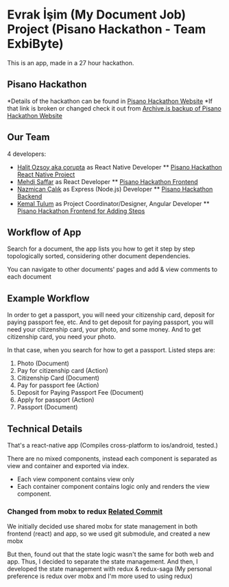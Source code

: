 # Evrak İşim (My Document Job) Project (Pisano Hackathon - Team ExbiByte)

This is an app, made in a 27 hour hackathon.


## Pisano Hackathon
*Details of the hackathon can be found in [Pisano Hackathon Website](https://hackathon.pisano.co/)
*If that link is broken or changed check it out from [Archive.is backup of Pisano Hackathon Website](http://archive.is/oVGiI)

## Our Team
4 developers:
* [Halit Ozsoy aka corupta](https://github.com/corupta) as React Native Developer
  ** [Pisano Hackathon React Native Project](https://github.com/corupta/pisano-hackathon-react-native)
* [Mehdi Saffar](https://github.com/MehdiSaffar) as React Developer
  ** [Pisano Hackathon Frontend](https://github.com/MehdiSaffar/pisano-hackathon-frontend)
* [Nazmican Çalık](https://github.com/nazmicancalik) as Express (Node.js) Developer
  ** [Pisano Hackathon Backend](https://github.com/nazmicancalik/pisano-hackathon-backend)
* [Kemal Tulum](https://github.com/kemaltulum) as Project Coordinator/Designer, Angular Developer
  ** [Pisano Hackathon Frontend for Adding Steps](https://github.com/kemaltulum/pisano-exbibyte-frontend)

## Workflow of App

Search for a document,
the app lists you how to get it step by step topologically sorted, considering other document dependencies.

You can navigate to other documents' pages and add & view comments to each document

## Example Workflow

In order to get a passport, you will need your citizenship card, deposit for paying passport fee, etc.
And to get deposit for paying passport, you will need your citizenship card, your photo, and some money.
And to get citizenship card, you need your photo.

In that case, when you search for how to get a passport.
Listed steps are:
1. Photo (Document)
2. Pay for citizenship card (Action)
3. Citizenship Card (Document)
4. Pay for passport fee (Action)
5. Deposit for Paying Passport Fee (Document)
6. Apply for passport (Action)
7. Passport (Document)

## Technical Details

That's a react-native app (Compiles cross-platform to ios/android, tested.)

There are no mixed components, instead each component is separated as view and container and exported via index.
 * Each view component contains view only 
 * Each container component contains logic only and renders the view component.

### Changed from mobx to redux [Related Commit](https://github.com/corupta/pisano-hackathon-react-native/commit/29adc109729ec9f0886ac519bf9a3c0cde938811)

We initially decided use shared mobx for state management in both frontend (react) and app, 
so we used git submodule, and created a new mobx 

But then, found out that the state logic wasn't the same for both web and app. Thus, I decided to separate the state management.
And then, I developed the state management with redux & redux-saga (My personal preference is redux over mobx and I'm more used to using redux)
